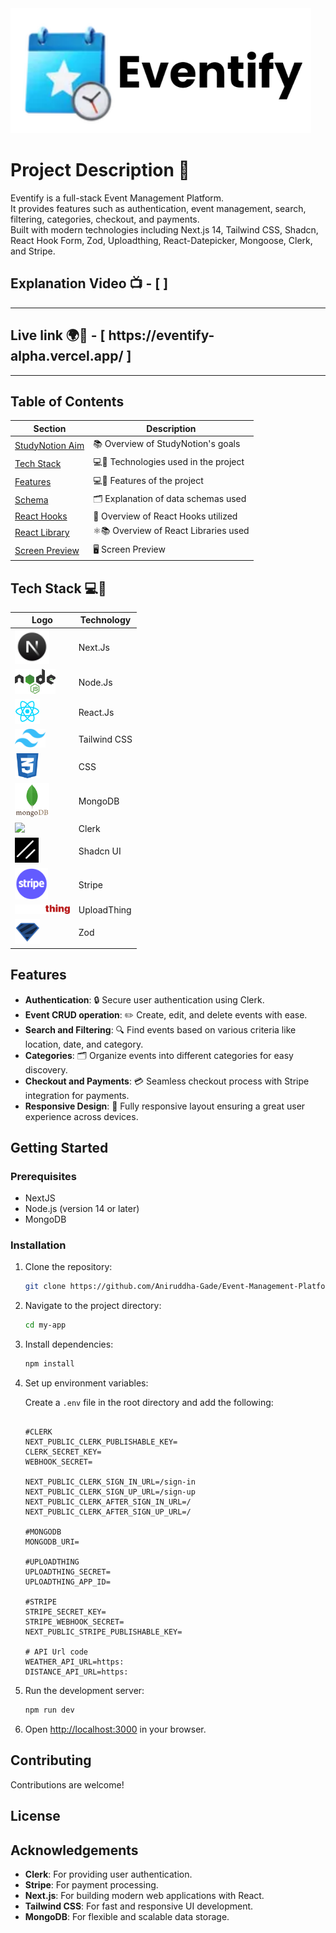 
<img height="200" src='https://github.com/Aniruddha-Gade/Event-Management-Platform__NextJs14/blob/main/screenshots/eventify-logo.png' />

# Project Description 📝
Eventify is a full-stack Event Management Platform. <br/>
It provides features such as authentication, event management, search, filtering, categories, checkout, and payments. <br/>
Built with modern technologies including Next.js 14, Tailwind CSS, Shadcn, React Hook Form, Zod, Uploadthing, React-Datepicker, Mongoose, Clerk, and Stripe.


<h2>Explanation Video 📺 - [  ]</h2>
<hr/>

<h2>Live link 🌍📡 - [  https://eventify-alpha.vercel.app/  ]</h2>
<hr/>


## Table of Contents


| Section                 | Description                                  |
|-------------------------|----------------------------------------------|
| [StudyNotion Aim](#studynotion-aim-)        | 📚 Overview of StudyNotion's goals            |
| [Tech Stack](#tech-stack-)             | 💻🔧 Technologies used in the project         |
| [Features](#features-)             | 💻🔧 Features of the project         |
| [Schema](#schema-)                  | 🗂 Explanation of data schemas used          |
| [React Hooks](#react-hooks-)            | 🎣 Overview of React Hooks utilized          |
| [React Library](#react-library-)         | ⚛️📚 Overview of React Libraries used        |
| [Screen Preview](#screen-preview-)         | 🖥️ Screen Preview        |





## Tech Stack 💻🔧 


| Logo                 | Technology                                  |
|-------------------------|----------------------------------------------|
| <code title="React.js"><img height="55" src="https://github.com/Aniruddha-Gade/Event-Management-Platform__NextJs14/blob/main/screenshots/next.js-logo.png"></code>      |Next.Js |
| <code title="React.js"><img height="40" src="https://github.com/Aniruddha-Gade/Study-Notion-EdTech__MERN-Stack/blob/main/screenshots/Tech%20stack%20logo/nodejs-logo.png"></code>      |Node.Js |
| <code title="React.js"><img height="40" src="https://github.com/Aniruddha-Gade/Study-Notion-EdTech__MERN-Stack/blob/main/screenshots/Tech%20stack%20logo/react%20ogo.png"></code>        |React.Js|
| <code title="React.js"><img height="30" src="https://github.com/Aniruddha-Gade/Study-Notion-EdTech__MERN-Stack/blob/main/screenshots/Tech%20stack%20logo/tailwind%20css%20logo.png"></code>      |Tailwind CSS |
| <code title="React.js"><img height="40" src="https://github.com/Aniruddha-Gade/Study-Notion-EdTech__MERN-Stack/blob/main/screenshots/Tech%20stack%20logo/css%20logo.png"></code>      |CSS |
| <code title="React.js"><img height="55" src="https://github.com/Aniruddha-Gade/Study-Notion-EdTech__MERN-Stack/blob/main/screenshots/Tech%20stack%20logo/mongodb%20logo.png"></code>      |MongoDB |
| <code title="React.js"><img height="40" src="https://clerk.com/_next/image?url=%2Fimages%2Fclerk-logomark-square.svg&w=2048&q=75"></code>      |Clerk |
| <code title="React.js"><img height="40" src="https://github.com/Aniruddha-Gade/Event-Management-Platform__NextJs14/blob/main/screenshots/shadcn-logo.png"></code>      |Shadcn UI |
| <code title="React.js"><img height="50" src="https://github.com/Aniruddha-Gade/Event-Management-Platform__NextJs14/blob/main/screenshots/Stripe-logo.png"></code>      |Stripe |
| <code title="React.js"><img height="15" src="https://github.com/Aniruddha-Gade/Event-Management-Platform__NextJs14/blob/main/screenshots/uploadthing-logo.png"></code>      |UploadThing |
| <code title="React.js"><img height="40" src="https://github.com/Aniruddha-Gade/Event-Management-Platform__NextJs14/blob/main/screenshots/zod-logo.png"></code>      |Zod |



## Features

- **Authentication**: 🔒 Secure user authentication using Clerk.
- **Event CRUD operation**: ✏️ Create, edit, and delete events with ease.
- **Search and Filtering**: 🔍 Find events based on various criteria like location, date, and category.
- **Categories**: 🗂️ Organize events into different categories for easy discovery.
- **Checkout and Payments**: 💳 Seamless checkout process with Stripe integration for payments.
- **Responsive Design**: 📱 Fully responsive layout ensuring a great user experience across devices.



## Getting Started

### Prerequisites
- NextJS 
- Node.js (version 14 or later)
- MongoDB

### Installation

1. Clone the repository:

   ```bash
   git clone https://github.com/Aniruddha-Gade/Event-Management-Platform__NextJs14
   ```

2. Navigate to the project directory:

   ```bash
   cd my-app
   ```

3. Install dependencies:

   ```bash
   npm install
   ```

4. Set up environment variables:

   Create a `.env` file in the root directory and add the following:

   ```plaintext

   #CLERK
   NEXT_PUBLIC_CLERK_PUBLISHABLE_KEY=
   CLERK_SECRET_KEY=
   WEBHOOK_SECRET=

   NEXT_PUBLIC_CLERK_SIGN_IN_URL=/sign-in
   NEXT_PUBLIC_CLERK_SIGN_UP_URL=/sign-up
   NEXT_PUBLIC_CLERK_AFTER_SIGN_IN_URL=/
   NEXT_PUBLIC_CLERK_AFTER_SIGN_UP_URL=/

   #MONGODB
   MONGODB_URI=

   #UPLOADTHING
   UPLOADTHING_SECRET=
   UPLOADTHING_APP_ID=

   #STRIPE
   STRIPE_SECRET_KEY=
   STRIPE_WEBHOOK_SECRET=
   NEXT_PUBLIC_STRIPE_PUBLISHABLE_KEY=

   # API Url code
   WEATHER_API_URL=https:
   DISTANCE_API_URL=https:

   ```



5. Run the development server:

   ```bash
   npm run dev
   ```

6. Open [http://localhost:3000](http://localhost:3000) in your browser.

## Contributing

Contributions are welcome! 

## License


## Acknowledgements

- **Clerk**: For providing user authentication.
- **Stripe**: For payment processing.
- **Next.js**: For building modern web applications with React.
- **Tailwind CSS**: For fast and responsive UI development.
- **MongoDB**: For flexible and scalable data storage.


